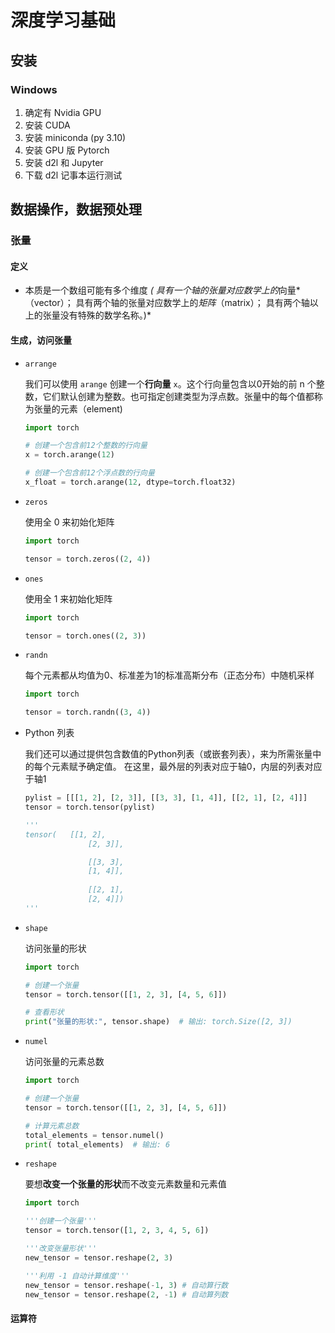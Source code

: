 # 深度学习基础



## 安装

### Windows

1. 确定有 Nvidia GPU
2. 安装 CUDA
3. 安装 miniconda (py 3.10)
4. 安装 GPU 版 Pytorch
5. 安装 d2l 和 Jupyter
6. 下载 d2l 记事本运行测试 



## 数据操作，数据预处理



### 张量

#### 定义

- 本质是一个数组可能有多个维度 *( 具有一个轴的张量对应数学上的*向量*（vector）； 具有两个轴的张量对应数学上的*矩阵*（matrix）； 具有两个轴以上的张量没有特殊的数学名称。)*

#### 生成，访问张量

- `arrange`

  我们可以使用 `arange` 创建一个**行向量** `x`。这个行向量包含以0开始的前 n 个整数，它们默认创建为整数。也可指定创建类型为浮点数。张量中的每个值都称为张量的元素（element)

  ```python
  import torch
  
  # 创建一个包含前12个整数的行向量
  x = torch.arange(12)
  
  # 创建一个包含前12个浮点数的行向量
  x_float = torch.arange(12, dtype=torch.float32)
  ```

  

- `zeros`

  使用全 0 来初始化矩阵

  ```python
  import torch
  
  tensor = torch.zeros((2, 4)) 
  ```

  

- `ones`

  使用全 1 来初始化矩阵

  ```python
  import torch
  
  tensor = torch.ones((2, 3))
  ```

  

- `randn`

  每个元素都从均值为0、标准差为1的标准高斯分布（正态分布）中随机采样

  ```python
  import torch
  
  tensor = torch.randn((3, 4))
  ```

  

- Python 列表

  我们还可以通过提供包含数值的Python列表（或嵌套列表），来为所需张量中的每个元素赋予确定值。 在这里，最外层的列表对应于轴0，内层的列表对应于轴1

  ```python
  pylist = [[[1, 2], [2, 3]], [[3, 3], [1, 4]], [[2, 1], [2, 4]]]
  tensor = torch.tensor(pylist)
  
  '''
  tensor(	[[1, 2],
  				[2, 3]],
  
  				[[3, 3], 
  				[1, 4]],
          
  				[[2, 1], 
  				[2, 4]])
  '''
  
  ```




- `shape`

  访问张量的形状

  ```python
  import torch
  
  # 创建一个张量
  tensor = torch.tensor([[1, 2, 3], [4, 5, 6]])
  
  # 查看形状
  print("张量的形状:", tensor.shape)  # 输出: torch.Size([2, 3])
  ```

  

- `numel`

  访问张量的元素总数

  ```python
  import torch
  
  # 创建一个张量
  tensor = torch.tensor([[1, 2, 3], [4, 5, 6]])
  
  # 计算元素总数
  total_elements = tensor.numel()
  print( total_elements)  # 输出: 6
  ```

  

- `reshape`

  要想**改变一个张量的形状**而不改变元素数量和元素值

  ```python
  import torch
  
  '''创建一个张量'''
  tensor = torch.tensor([1, 2, 3, 4, 5, 6])
  
  '''改变张量形状'''
  new_tensor = tensor.reshape(2, 3) 
  
  '''利用 -1 自动计算维度'''
  new_tensor = tensor.reshape(-1, 3) # 自动算行数
  new_tensor = tensor.reshape(2, -1) # 自动算列数
  ```




#### 运算符







